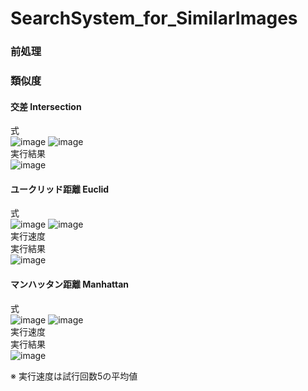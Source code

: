 # SearchSystem_for_SimilarImages
### 前処理<br>
### 類似度<br>
#### 交差 Intersection<br>
式<br>
![image](https://cloud.githubusercontent.com/assets/17031124/22910973/d536a1cc-f2a0-11e6-8574-8cff0c972743.png)
![image](https://cloud.githubusercontent.com/assets/17031124/22910876/58eec5c2-f2a0-11e6-8603-d270b8dfcfad.png)
<br>
実行結果<br>
![image](https://cloud.githubusercontent.com/assets/17031124/22910204/b5609b28-f29b-11e6-8f54-f0c7f3547004.png)<br>
#### ユークリッド距離 Euclid<br>
式<br>
![image](https://cloud.githubusercontent.com/assets/17031124/22910973/d536a1cc-f2a0-11e6-8574-8cff0c972743.png)
![image](https://cloud.githubusercontent.com/assets/17031124/22910845/2cabe4e0-f2a0-11e6-855c-ef2cc897d0f1.png)
<br>
実行速度<br>
実行結果<br>
![image](https://cloud.githubusercontent.com/assets/17031124/22910040/edddcb52-f29a-11e6-813c-422a4efacebd.png)<br>
#### マンハッタン距離 Manhattan<br>
式<br>
![image](https://cloud.githubusercontent.com/assets/17031124/22910973/d536a1cc-f2a0-11e6-8574-8cff0c972743.png)
![image](https://cloud.githubusercontent.com/assets/17031124/22910865/4b6ed2d4-f2a0-11e6-8dbe-5a0a1aa4dd1e.png)<br>
実行速度<br>
実行結果<br>
![image](https://cloud.githubusercontent.com/assets/17031124/22910090/1e5cfb0e-f29b-11e6-9c59-2417f7da7069.png)<br>

※ 実行速度は試行回数5の平均値<br>